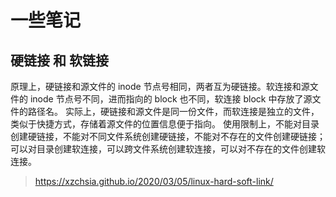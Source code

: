 # 一些笔记

## 硬链接 和 软链接

原理上，硬链接和源文件的 inode 节点号相同，两者互为硬链接。软连接和源文件的 inode 节点号不同，进而指向的 block 也不同，软连接 block 中存放了源文件的路径名。 实际上，硬链接和源文件是同一份文件，而软连接是独立的文件，类似于快捷方式，存储着源文件的位置信息便于指向。 使用限制上，不能对目录创建硬链接，不能对不同文件系统创建硬链接，不能对不存在的文件创建硬链接；可以对目录创建软连接，可以跨文件系统创建软连接，可以对不存在的文件创建软连接。

> https://xzchsia.github.io/2020/03/05/linux-hard-soft-link/
